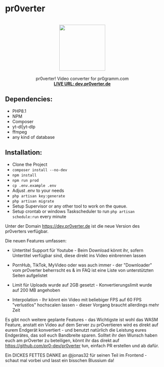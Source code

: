 # pr0verter

<div align="center">
  <p align="center">
    <br />
    <img height="150" width="auto" src="https://raw.githubusercontent.com/pr0-dev/pr0verter/master/public/images/pr0verter-260x260.png" />
    <br /><br />
    pr0verter! Video converter for pr0gramm.com
    <br />
    <a href="https://dev.pr0verter.de/"><strong>LIVE URL: dev.pr0verter.de</strong></a>
    <br />
  </p>
</div>


## Dependencies:
* PHP8.1
* NPM
* Composer
* yt-dl|yt-dlp
* ffmpeg
* any kind of database

## Installation:
* Clone the Project
* `composer install --no-dev`
* `npm install`
* `npm run prod`
* `cp .env.example .env`
* Adjust .env to your needs
* `php artisan key:generate`
* `php artisan migrate`
* Setup Supervisor or any other tool to work on the queue.
* Setup crontab or windows Taskscheduler to run `php artisan schedule:run` every minute

Unter der Domain https://dev.pr0verter.de ist die neue Version des pr0verters verfügbar.

Die neuen Features umfassen:

- Untertitel Support für Youtube - Beim Download könnt ihr, sofern Untertitel verfügbar sind, diese direkt ins Video einbrennen lassen

- PornHub, TikTok, MyVideo oder was auch immer - der "Downloader" vom prOverter beherrscht es & im FAQ ist eine Liste von unterstützten Seiten aufgelistet

- Limit für Uploads wurde auf 2GB gesetzt - Konvertierungslimit wurde auf 200 MB angehoben

- Interpolation - Ihr könnt ein Video mit beliebiger FPS auf 60 FPS "verlustlos" hochscalen lassen - dieser Vorgang braucht allerdings mehr Zeit

Es gibt noch weitere geplante Features - das Wichtigste ist wohl das WASM Feature, anstatt ein Video auf dem Server zu prOvertieren wird es direkt auf eurem Endgerät konvertiert - und benutzt natürlich die Leistung eures Endgerätes, das soll euch Bandbreite sparen. Solltet ihr den Wunsch haben euch am prOverter zu beteiligen, könnt ihr das direkt auf https://github.com/pr0-dev/pr0verter tun, einfach PR erstellen und ab dafür.

Ein DICKES FETTES DANKE an @jonas32 für seinen Teil im Frontend - schaut mal vorbei und lasst ein bisschen Blussium da!

